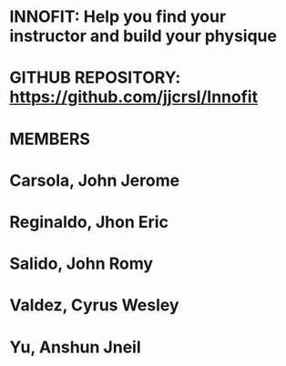 # INNOFIT: Help you find your instructor and build your physique

# GITHUB REPOSITORY: https://github.com/jjcrsl/Innofit

# MEMBERS
# Carsola, John Jerome
# Reginaldo, Jhon Eric
# Salido, John  Romy
# Valdez, Cyrus Wesley
# Yu, Anshun Jneil